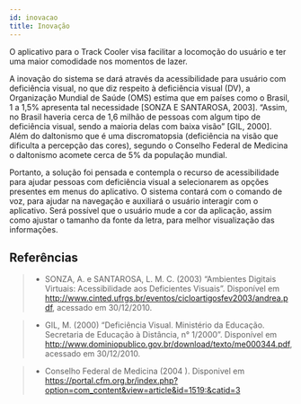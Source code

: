 ```yaml
---
id: inovacao
title: Inovação
---
```



O aplicativo para o Track Cooler visa facilitar a locomoção do usuário e ter uma maior comodidade nos momentos de lazer.

A inovação do sistema se dará através da acessibilidade para usuário com deficiência visual, no que diz respeito à deficiência visual (DV), a Organização Mundial de Saúde (OMS) estima que em países como o Brasil, 1 a 1,5% apresenta tal necessidade [SONZA E SANTAROSA, 2003]. “Assim, no Brasil haveria cerca de 1,6 milhão de pessoas com algum tipo de deficiência visual, sendo a maioria delas com baixa visão” [GIL, 2000].  Além do  daltonismo que é uma discromatopsia (deficiência na visão que dificulta a percepção das cores), segundo o Conselho Federal de Medicina o daltonismo acomete cerca de 5% da população mundial.

Portanto, a solução foi pensada e contempla o recurso de acessibilidade para ajudar pessoas com deficiência visual a selecionarem as opções presentes em menus do aplicativo. O sistema contará com o comando de voz, para ajudar na navegação e  auxiliará o usuário interagir com o aplicativo. Será possível que o usuário mude a cor da aplicação, assim como ajustar o tamanho da fonte da letra, para melhor visualização das informações.


## Referências

> * SONZA, A. e SANTAROSA, L. M. C. (2003) “Ambientes Digitais Virtuais: Acessibilidade aos Deficientes Visuais”. Disponível em http://www.cinted.ufrgs.br/eventos/cicloartigosfev2003/andrea.pdf, acessado em 30/12/2010.

> * GIL, M. (2000) “Deficiência Visual. Ministério da Educação. Secretaria de Educação à Distância, n° 1/2000”. Disponível em http://www.dominiopublico.gov.br/download/texto/me000344.pdf, acessado em 30/12/2010.

> * Conselho Federal de Medicina (2004 ). Disponivel em https://portal.cfm.org.br/index.php?option=com_content&view=article&id=1519:&catid=3
